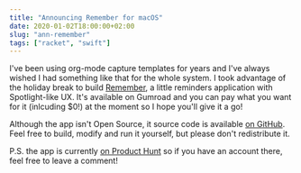 ```yaml
---
title: "Announcing Remember for macOS"
date: 2020-01-02T18:00:00+02:00
slug: "ann-remember"
tags: ["racket", "swift"]
---
```


I've been using org-mode capture templates for years and I've always
wished I had something like that for the whole system.  I took
advantage of the holiday break to build [Remember], a little reminders
application with Spotlight-like UX.  It's available on Gumroad and you
can pay what you want for it (inlcuding $0!) at the moment so I hope
you'll give it a go!

Although the app isn't Open Source, it source code is available [on
GitHub][source].  Feel free to build, modify and run it yourself, but
please don't redistribute it.

P.S. the app is currently [on Product Hunt][ph] so if you have an
account there, feel free to leave a comment!

[Remember]: https://gumroad.com/l/rememberapp
[source]: https://github.com/bogdanp/remember
[ph]: https://www.producthunt.com/posts/remember-6
